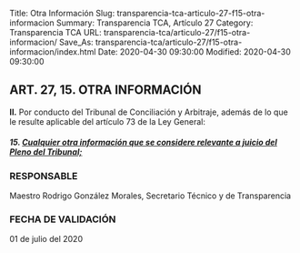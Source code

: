 Title: Otra Información
Slug: transparencia-tca-articulo-27-f15-otra-informacion
Summary: Transparencia TCA, Artículo 27
Category: Transparencia TCA
URL: transparencia-tca/articulo-27/f15-otra-informacion/
Save_As: transparencia-tca/articulo-27/f15-otra-informacion/index.html
Date: 2020-04-30 09:30:00
Modified: 2020-04-30 09:30:00


## ART. 27, 15. OTRA INFORMACIÓN

**II.** Por conducto del Tribunal de Conciliación y Arbitraje, además de lo que le resulte aplicable del artículo 73 de la Ley General:

##### **15.** **[Cualquier otra información](https://www.pjecz.gob.mx/transparencia-tca/articulo-21/f52-otra-informacion/)**[ que se considere relevante a juicio del Pleno del Tribunal;](https://www.pjecz.gob.mx/transparencia-tca/articulo-21/f52-otra-informacion/)

### RESPONSABLE

Maestro Rodrigo González Morales, Secretario Técnico y de Transparencia

### FECHA DE VALIDACIÓN

01 de julio del 2020


